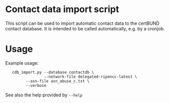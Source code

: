 Contact data import script
==========================

This script can be used to import automatic contact data to the certBUND
contact database. It is intended to be called automatically, e.g. by a
cronjob.


Usage
=====

Example usage:
```
   cdb_import.py --database contactdb \
                 --network-file delegated-ripencc-latest \
		 --asn-file asn_abuse_c.txt \
		 --verbose
```

See also the help provided by ``--help``
